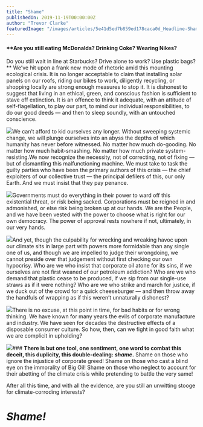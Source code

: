 ```yaml
---
title: "Shame"
publishedOn: 2019-11-19T00:00:00Z
author: "Trevor Clarke"
featuredImage: "/images/articles/5e41d5ed7b859ed178caca0d_Headline-Shame_1.jpg"
---
```


#### **Are you still eating McDonalds? Drinking Coke? Wearing Nikes?
Do you still wait in line at Starbucks? Drive alone to work? Use plastic bags?**
We’ve hit upon a frank new mode of rhetoric amid this mounting ecological crisis. It is no longer acceptable to claim that installing solar panels on our roofs, riding our bikes to work, diligently recycling, or shopping locally are strong enough measures to stop it. It is dishonest to suggest that living in an ethical, green, and conscious fashion is sufficient to stave off extinction. It is an offence to think it adequate, with an attitude of self-flagellation, to play our part, to mind our individual responsibilities, to do our good deeds — and then to sleep soundly, with an untouched conscience.

![](/images/articles/5f18c9c538b341b13295a36f_0_Happy-Meal_1.jpg)We can’t afford to kid ourselves any longer. Without sweeping systemic change, we will plunge ourselves into an abyss the depths of which humanity has never before witnessed. No matter how much do-gooding. No matter how much habit-smashing. No matter how much private system-resisting.We now recognize the necessity, not of correcting, not of fixing — but of dismantling this malfunctioning machine. We must take to task the guilty parties who have been the primary authors of this crisis — the chief exploiters of our collective trust — the principal defilers of this, our only Earth. And we must insist that they pay penance.

![](/images/articles/5f18c9e0e3b18158dd5945c7_stanislav-kondratiev-icpW-gzd2TM-unsplash_1.jpg)Governments must do everything in their power to ward off this existential threat, or risk being sacked. Corporations must be reigned in and admonished, or else risk being broken up at our hands. We are the People, and we have been vested with the power to choose what is right for our own democracy. The power of approval rests nowhere if not, ultimately, in our very hands.

![](/images/articles/5f18c9f551685c556f9bc472_joao-silas-jP1kDEXSn5E-unsplash_1.jpg)And yet, though the culpability for wrecking and wreaking havoc upon our climate sits in large part with powers more formidable than any single one of us, and though we are impelled to judge their wrongdoing, we cannot preside over that judgement without first checking our own hypocrisy. Who are we who insist that corporate oil atone for its sins, if we ourselves are not first weaned of our petroleum addiction? Who are we who demand that plastic cease to be produced, if we sip from our single-use straws as if it were nothing? Who are we who strike and march for justice, if we duck out of the crowd for a quick cheeseburger — and then throw away the handfuls of wrapping as if this weren’t unnaturally dishonest?

![](/images/articles/5f18ca03bd75f9c27de2c445_imani-clovis-LxVxPA1LOVM-unsplash_1.jpg)There is no excuse, at this point in time, for bad habits or for wrong thinking. We have known for many years the evils of corporate manufacture and industry. We have seen for decades the destructive effects of a disposable consumer culture. So how, then, can we fight in good faith what we are complicit in upholding?

![](/images/articles/5f18ca15fb6e2c1e6b706e55_jo-lanta-74qCxem8Yyw-unsplash_1.jpg)### **There is but one tool, one sentiment, one word to combat this deceit, this duplicity, this double-dealing: *shame*.**
Shame on those who ignore the injustice of corporate greed! Shame on those who cast a blind eye on the immorality of Big Oil! Shame on those who neglect to account for their abetting of the climate crisis while pretending to battle the very same!

After all this time, and with all the evidence, are you still an unwitting stooge for climate-corroding interests?

# ***Shame!***
‍